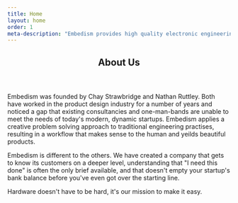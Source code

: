 ```yaml
---
title: Home
layout: home
order: 1
meta-description: "Embedism provides high quality electronic engineering and firmware design services at affordable prices. We bring your ideas to life."
---
```

<header class="major"><h2>

About Us 

</h2></header>



Embedism was founded by Chay Strawbridge and Nathan Ruttley. Both have worked in the product design industry for a number of years and noticed a gap that existing consultancies and one-man-bands are unable to meet the needs of today's modern, dynamic startups. Embedism applies a creative problem solving approach to traditional engineering practises, resulting in a workflow that makes sense to the human and yeilds beautiful products.

Embedism is different to the others. We have created a company that gets to know its customers on a deeper level, understanding that "I need this done" is often the only brief available, and that doesn't empty your startup's bank balance before you've even got over the starting line.  

Hardware doesn't have to be hard, it's our mission to make it easy.  